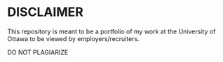 # DISCLAIMER
This repository is meant to be a portfolio of my work at the University of Ottawa to be viewed by employers/recruiters.

DO NOT PLAGIARIZE
